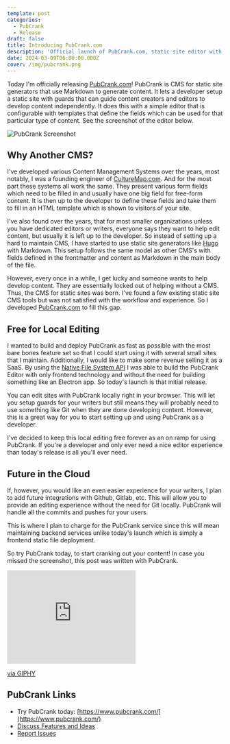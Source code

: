 ```yaml
---
template: post
categories:
  - PubCrank
  - Release
draft: false
title: Introducing PubCrank.com
description: 'Official launch of PubCrank.com, static site editor with rails for non-devs.'
date: 2024-03-09T06:00:00.000Z
cover: /img/pubcrank.png
---
```

Today I'm officially releasing [PubCrank.com](https://www.pubcrank.com/)! PubCrank is CMS for static site generators that use Markdown to generate content. It lets a developer setup a static site with guards that can guide content creators and editors to develop content independently. It does this with a simple editor that is configurable with templates that define the fields which can be used for that particular type of content. See the screenshot of the editor below.

![PubCrank Screenshot](/img/pubcrank-editor.png)

## Why Another CMS?

I've developed various Content Management Systems over the years, most notably, I was a founding engineer of [CultureMap.com](https://culturemap.com/). And for the most part these systems all work the same. They present various form fields which need to be filled in and usually have one big field for free-form content. It is then up to the developer to define these fields and take them to fill in an HTML template which is shown to visitors of your site.

I've also found over the years, that for most smaller organizations unless you have dedicated editors or writers, everyone says they want to help edit content, but usually it is left up to the developer. So instead of setting up a hard to maintain CMS, I have started to use static site generators like [Hugo](https://gohugo.io/) with Markdown. This setup follows the same model as other CMS's with fields defined in the frontmatter and content as Markdown in the main body of the file.

However, every once in a while, I get lucky and someone wants to help develop content. They are essentially locked out of helping without a CMS. Thus, the CMS for static sites was born. I've found a few existing static site CMS tools but was not satisfied with the workflow and experience. So I developed [PubCrank.com](https://www.pubcrank.com/) to fill this gap.

## Free for Local Editing

I wanted to build and deploy PubCrank as fast as possible with the most bare bones feature set so that I could start using it with several small sites that I maintain. Additionally, I would like to make some revenue selling it as a SaaS. By using the [Native File System API](https://developer.chrome.com/docs/capabilities/web-apis/file-system-access) I was able to build the PubCrank Editor with only frontend technology and without the need for building something like an Electron app. So today's launch is that initial release.

You can edit sites with PubCrank locally right in your browser. This will let you setup guards for your writers but still means they will probably need to use something like Git when they are done developing content. However, this is a great way for you to start setting up and using PubCrank as a developer.

I've decided to keep this local editing free forever as an on ramp for using PubCrank. If you're a developer and only ever need a nice editor experience than today's release is all you'll ever need.

## Future in the Cloud

If, however, you would like an even easier experience for your writers, I plan to add future integrations with Github, Gitlab, etc. This will allow you to provide an editing experience without the need for Git locally. PubCrank will handle all the commits and pushes for your users.

This is where I plan to charge for the PubCrank service since this will mean maintaining backend services unlike today's launch which is simply a frontend static file deployment.

So try PubCrank today, to start cranking out your content! In case you missed the screenshot, this post was written with PubCrank.

<iframe src="https://giphy.com/embed/v2xIous7mnEYg" width="300" height="218" frameBorder="0" class="giphy-embed" allowFullScreen></iframe><p><a href="https://giphy.com/gifs/newspaper-press-v2xIous7mnEYg">via GIPHY</a></p>

## PubCrank Links

- Try PubCrank today: [https://www.pubcrank.com/](https://www.pubcrank.com/)
- [Discuss Features and Ideas](https://github.com/pizzapanther/pubcrank-community/discussions)
- [Report Issues](https://github.com/pizzapanther/pubcrank-community/issues)

